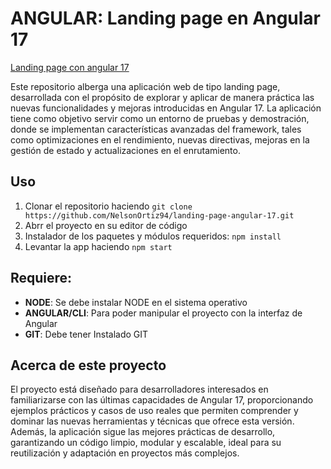 # ANGULAR: Landing page en Angular 17
[Landing page con angular 17](https://angular-17-landing-page.netlify.app/)

Este repositorio alberga una aplicación web de tipo landing page, desarrollada con el propósito de explorar y aplicar de manera práctica las nuevas funcionalidades y mejoras introducidas en Angular 17. La aplicación tiene como objetivo servir como un entorno de pruebas y demostración, donde se implementan características avanzadas del framework, tales como optimizaciones en el rendimiento, nuevas directivas, mejoras en la gestión de estado y actualizaciones en el enrutamiento.

## Uso

1.  Clonar el repositorio haciendo `git clone https://github.com/NelsonOrtiz94/landing-page-angular-17.git`
2.  Abrr el proyecto en su editor de código
3.  Instalador de los paquetes y módulos requeridos: `npm install`
6. Levantar la app haciendo `npm start`

## Requiere:

-   **NODE**: Se debe instalar NODE en el sistema operativo
-   **ANGULAR/CLI**: Para poder manipular el proyecto con la interfaz de Angular
-   **GIT**: Debe tener Instalado GIT

## Acerca de este proyecto

El proyecto está diseñado para desarrolladores interesados en familiarizarse con las últimas capacidades de Angular 17, proporcionando ejemplos prácticos y casos de uso reales que permiten comprender y dominar las nuevas herramientas y técnicas que ofrece esta versión. Además, la aplicación sigue las mejores prácticas de desarrollo, garantizando un código limpio, modular y escalable, ideal para su reutilización y adaptación en proyectos más complejos.
